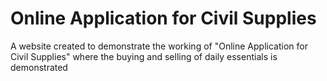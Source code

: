 # Online Application for Civil Supplies
 A website created to demonstrate the working of "Online Application for Civil Supplies" where the buying and selling of daily essentials is demonstrated
